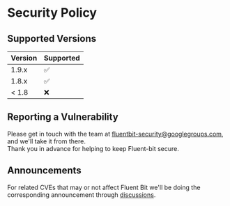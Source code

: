 # Security Policy

## Supported Versions


| Version | Supported          |
| ------- | ------------------ |
| 1.9.x   | :white_check_mark: |
| 1.8.x   | :white_check_mark: |
| < 1.8   | :x:                |

## Reporting a Vulnerability

Please get in touch with the team at fluentbit-security@googlegroups.com, and we'll take it from there.  
Thank you in advance for helping to keep Fluent-bit secure.


## Announcements

For related CVEs that may or not affect Fluent Bit we'll be doing the corresponding announcement through [discussions](https://github.com/fluent/fluent-bit/discussions).
